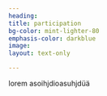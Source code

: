 ```yaml
---
heading: 
title: participation
bg-color: mint-lighter-80
emphasis-color: darkblue
image:
layout: text-only

--- 
```



lorem asoihjdioasuhjdüä